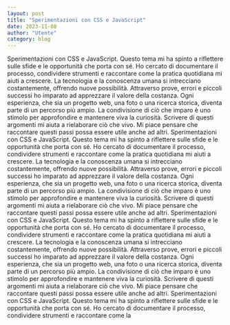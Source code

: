 ```yaml
---
layout: post
title: "Sperimentazioni con CSS e JavaScript"
date: 2023-11-08
author: "Utente"
category: blog
---
```


Sperimentazioni con CSS e JavaScript. Questo tema mi ha spinto a riflettere sulle sfide e le opportunità che porta con sé. Ho cercato di documentare il processo, condividere strumenti e raccontare come la pratica quotidiana mi aiuti a crescere. La tecnologia e la conoscenza umana si intrecciano costantemente, offrendo nuove possibilità. Attraverso prove, errori e piccoli successi ho imparato ad apprezzare il valore della costanza. Ogni esperienza, che sia un progetto web, una foto o una ricerca storica, diventa parte di un percorso più ampio. La condivisione di ciò che imparo è uno stimolo per approfondire e mantenere viva la curiosità. Scrivere di questi argomenti mi aiuta a rielaborare ciò che vivo. Mi piace pensare che raccontare questi passi possa essere utile anche ad altri. Sperimentazioni con CSS e JavaScript. Questo tema mi ha spinto a riflettere sulle sfide e le opportunità che porta con sé. Ho cercato di documentare il processo, condividere strumenti e raccontare come la pratica quotidiana mi aiuti a crescere. La tecnologia e la conoscenza umana si intrecciano costantemente, offrendo nuove possibilità. Attraverso prove, errori e piccoli successi ho imparato ad apprezzare il valore della costanza. Ogni esperienza, che sia un progetto web, una foto o una ricerca storica, diventa parte di un percorso più ampio. La condivisione di ciò che imparo è uno stimolo per approfondire e mantenere viva la curiosità. Scrivere di questi argomenti mi aiuta a rielaborare ciò che vivo. Mi piace pensare che raccontare questi passi possa essere utile anche ad altri. Sperimentazioni con CSS e JavaScript. Questo tema mi ha spinto a riflettere sulle sfide e le opportunità che porta con sé. Ho cercato di documentare il processo, condividere strumenti e raccontare come la pratica quotidiana mi aiuti a crescere. La tecnologia e la conoscenza umana si intrecciano costantemente, offrendo nuove possibilità. Attraverso prove, errori e piccoli successi ho imparato ad apprezzare il valore della costanza. Ogni esperienza, che sia un progetto web, una foto o una ricerca storica, diventa parte di un percorso più ampio. La condivisione di ciò che imparo è uno stimolo per approfondire e mantenere viva la curiosità. Scrivere di questi argomenti mi aiuta a rielaborare ciò che vivo. Mi piace pensare che raccontare questi passi possa essere utile anche ad altri. Sperimentazioni con CSS e JavaScript. Questo tema mi ha spinto a riflettere sulle sfide e le opportunità che porta con sé. Ho cercato di documentare il processo, condividere strumenti e raccontare come la
